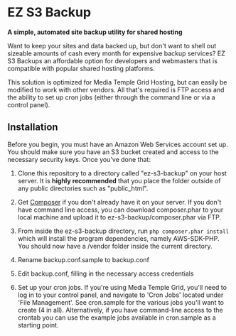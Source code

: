 # EZ S3 Backup
**A simple, automated site backup utility for shared hosting**

Want to keep your sites and data backed up, but don't want to shell out sizeable amounts of cash every month for expensive backup services?  EZ S3 Backups an affordable option for developers and webmasters that is compatible with popular shared hosting platforms.

This solution is optimized for Media Temple Grid Hosting, but can easily be modified to work with other vendors.  All that's required is FTP access and the ability to set up cron
jobs (either through the command line or via a control panel).



## Installation

Before you begin, you must have an Amazon Web Services account set up.  You should make sure you have an S3 bucket created and access to the necessary security keys.  Once you've done that:

1. Clone this repository to a directory called "ez-s3-backup" on your host server.  It is **highly recommended** that you place the folder outside of any public directories such as "public_html".  

2. Get [Composer](https://getcomposer.org/download/) if you don't already have it on your server.  If you don't have command line access, you can download composer.phar to your local machine and upload it to ez-s3-backup/composer.phar via FTP.

3. From inside the ez-s3-backup directory, run `php composer.phar install` which will install the program dependencies, namely AWS-SDK-PHP.  You should now have a /vendor folder inside the current directory.

4. Rename backup.conf.sample to backup.conf

5. Edit backup.conf, filling in the necessary access credentials

6. Set up your cron jobs.  If you're using Media Temple Grid, you'll need to log in to your control panel, and navigate to 'Cron Jobs' located under 'File Management'.  See cron.sample for the various jobs you'll want to create (4 in all). Alternatively, if you have command-line access to the crontab you can use the example jobs available in cron.sample as a starting point.





